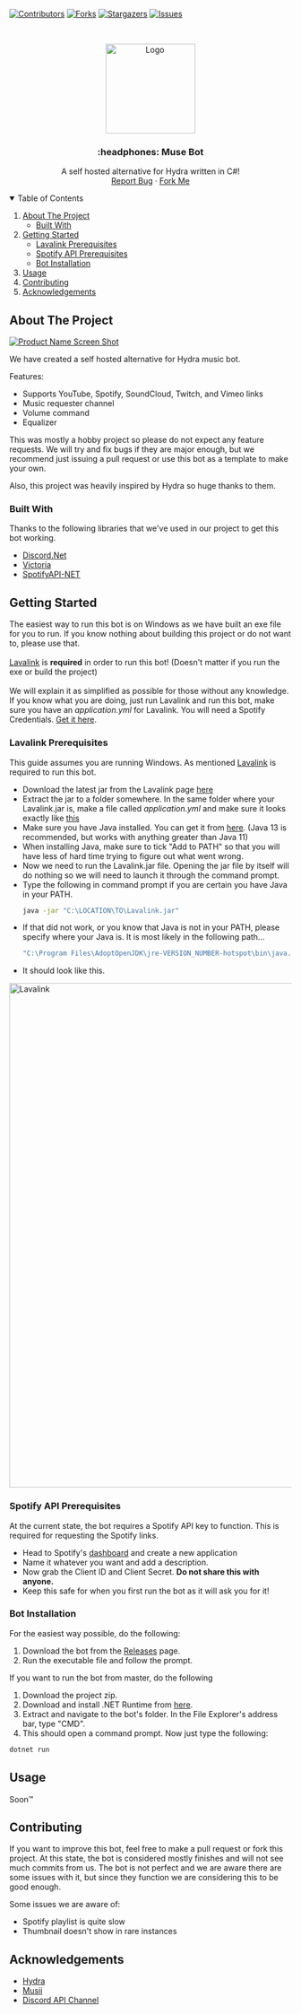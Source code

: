 [![Contributors][contributors-shield]][contributors-url]
[![Forks][forks-shield]][forks-url]
[![Stargazers][stars-shield]][stars-url]
[![Issues][issues-shield]][issues-url]



<!-- PROJECT LOGO -->
<br />
<p align="center">
  <a href="https://github.com/DrDevinRX/MusicBot">
    <img src="https://i.imgur.com/mnmuuvZ.png" alt="Logo" width="160" height="160">
  </a>

  <h3 align="center">:headphones: Muse Bot</h3>

  <p align="center">
    A self hosted alternative for Hydra written in C#!
    <br />
    <a href="https://github.com/othneildrew/Best-README-Template/issues">Report Bug</a>
    ·
    <a href="https://github.com/DrDevinRX/MusicBot/network/members">Fork Me</a>
  </p>
</p>



<!-- TABLE OF CONTENTS -->
<details open="open">
  <summary>Table of Contents</summary>
  <ol>
    <li>
      <a href="#about-the-project">About The Project</a>
      <ul>
        <li><a href="#built-with">Built With</a></li>
      </ul>
    </li>
    <li>
      <a href="#getting-started">Getting Started</a>
      <ul>
        <li><a href="#lavalink-prerequisites">Lavalink Prerequisites</a></li>
        <li><a href="#spotify-api-prerequisites">Spotify API Prerequisites</a></li>
        <li><a href="#bot-installation">Bot Installation</a></li>
      </ul>
    </li>
    <li><a href="#usage">Usage</a></li>
    <li><a href="#contributing">Contributing</a></li>
    <li><a href="#acknowledgements">Acknowledgements</a></li>
  </ol>
</details>



<!-- ABOUT THE PROJECT -->
## About The Project

[![Product Name Screen Shot][product-screenshot]](https://example.com)

We have created a self hosted alternative for Hydra music bot.

Features:
* Supports YouTube, Spotify, SoundCloud, Twitch, and Vimeo links
* Music requester channel
* Volume command
* Equalizer

This was mostly a hobby project so please do not expect any feature requests. We will try and fix bugs if they are major enough, but we recommend just issuing a pull request or use this bot as a template to make your own.

Also, this project was heavily inspired by Hydra so huge thanks to them.

### Built With

Thanks to the following libraries that we've used in our project to get this bot working.
* [Discord.Net](https://github.com/discord-net/Discord.Net)
* [Victoria](https://github.com/Yucked/Victoria)
* [SpotifyAPI-NET](https://github.com/JohnnyCrazy/SpotifyAPI-NET)



<!-- GETTING STARTED -->
## Getting Started

The easiest way to run this bot is on Windows as we have built an exe file for you to run. If you know nothing about building this project or do not want to, please use that.
<br><br>[Lavalink](https://github.com/freyacodes/Lavalink) is **required** in order to run this bot! (Doesn't matter if you run the exe or build the project)
<br><br>We will explain it as simplified as possible for those without any knowledge. If you know what you are doing, just run Lavalink and run this bot, make sure you have an *application.yml* for Lavalink. You will need a Spotify Credentials. [Get it here](https://developer.spotify.com/dashboard/).

### Lavalink Prerequisites

This guide assumes you are running Windows.
As mentioned [Lavalink](https://github.com/freyacodes/Lavalink) is required to run this bot.
* Download the latest jar from the Lavalink page [here](https://github.com/freyacodes/Lavalink/releases)
* Extract the jar to a folder somewhere. In the same folder where your Lavalink.jar is, make a file called *application.yml* and make sure it looks exactly like [this](https://github.com/freyacodes/Lavalink/blob/master/LavalinkServer/application.yml.example)
* Make sure you have Java installed. You can get it from [here](https://github.com/AdoptOpenJDK/openjdk13-binaries/releases/download/jdk-13.0.2%2B8/OpenJDK13U-jdk_x64_windows_hotspot_13.0.2_8.msi). (Java 13 is recommended, but works with anything greater than Java 11)
* When installing Java, make sure to tick "Add to PATH" so that you will have less of hard time trying to figure out what went wrong.
* Now we need to run the Lavalink.jar file. Opening the jar file by itself will do nothing so we will need to launch it through the command prompt.
* Type the following in command prompt if you are certain you have Java in your PATH.
  ```bat
  java -jar "C:\LOCATION\TO\Lavalink.jar"
  ```
* If that did not work, or you know that Java is not in your PATH, please specify where your Java is. It is most likely in the following path...
  ```bat
  "C:\Program Files\AdoptOpenJDK\jre-VERSION_NUMBER-hotspot\bin\java.exe" -jar "C:\LOCATION\TO\Lavalink.jar"
  ```
* It should look like this.
<img src="https://i.imgur.com/t933IU4.png" alt="Lavalink" width="900">


### Spotify API Prerequisites

At the current state, the bot requires a Spotify API key to function.
This is required for requesting the Spotify links.
* Head to Spotify's [dashboard](https://developer.spotify.com/dashboard/) and create a new application
* Name it whatever you want and add a description.
* Now grab the Client ID and Client Secret. **Do not share this with anyone.**
* Keep this safe for when you first run the bot as it will ask you for it!


### Bot Installation

For the easiest way possible, do the following:
1. Download the bot from the [Releases](https://github.com/DrDevinRX/MusicBot/releases) page.
2. Run the executable file and follow the prompt.

If you want to run the bot from master, do the following
1. Download the project zip.
2. Download and install .NET Runtime from [here](https://dotnet.microsoft.com/download).
3. Extract and navigate to the bot's folder. In the File Explorer's address bar, type "CMD".
4. This should open a command prompt. Now just type the following:
  ```bat
  dotnet run
  ```



<!-- USAGE EXAMPLES -->
## Usage
Soon™



<!-- CONTRIBUTING -->
## Contributing

If you want to improve this bot, feel free to make a pull request or fork this project. At this state, the bot is considered mostly finishes and will not see much commits from us.
The bot is not perfect and we are aware there are some issues with it, but since they function we are considering this to be good enough.

Some issues we are aware of:
* Spotify playlist is quite slow
* Thumbnail doesn't show in rare instances


<!-- ACKNOWLEDGEMENTS -->
## Acknowledgements
* [Hydra](https://hydra.bot/)
* [Musii](https://github.com/encodeous/musii)
* [Discord API Channel](https://discord.gg/discord-api)





<!-- MARKDOWN LINKS & IMAGES -->
<!-- https://www.markdownguide.org/basic-syntax/#reference-style-links -->
[contributors-shield]: https://img.shields.io/github/contributors/DrDevinRX/MusicBot?style=for-the-badge
[contributors-url]: https://github.com/DrDevinRX/MusicBot/graphs/contributors
[forks-shield]: https://img.shields.io/github/forks/DrDevinRX/MusicBot?style=for-the-badge
[forks-url]: https://github.com/DrDevinRX/MusicBot/network/members
[stars-shield]: https://img.shields.io/github/stars/DrDevinRX/MusicBot?style=for-the-badge
[stars-url]: https://github.com/DrDevinRX/MusicBot/stargazers
[issues-shield]: https://img.shields.io/github/issues/DrDevinRX/MusicBot?style=for-the-badge
[issues-url]: https://github.com/DrDevinRX/MusicBot/issues
[product-screenshot]: images/screenshot.png

